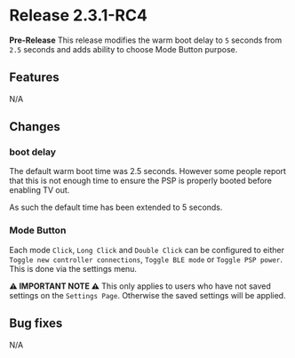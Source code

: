 # Release 2.3.1-RC4

**Pre-Release** This release modifies the warm boot delay to `5` seconds from `2.5` seconds and adds ability to choose Mode Button purpose.

## Features
 N/A
## Changes

### boot delay
The default warm boot time was 2.5 seconds. However some people report that this is not enough time to ensure the PSP is properly booted before enabling TV out.

As such the default time has been extended to 5 seconds.

### Mode Button
Each mode `Click`, `Long Click` and `Double Click` can be configured to either `Toggle new controller connections`, `Toggle BLE mode` or `Toggle PSP power`. This is done via the settings menu.

**⚠ IMPORTANT NOTE ⚠** This only applies to users who have not saved settings on the `Settings Page`. Otherwise the saved settings will be applied.

## Bug fixes

N/A